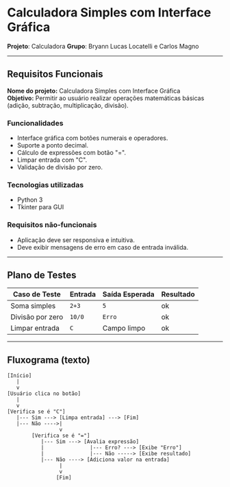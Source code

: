 
# Calculadora Simples com Interface Gráfica
**Projeto**: Calculadora
**Grupo**: Bryann Lucas Locatelli e Carlos Magno

---

##  Requisitos Funcionais

**Nome do projeto:** Calculadora Simples com Interface Gráfica  
**Objetivo:** Permitir ao usuário realizar operações matemáticas básicas (adição, subtração, multiplicação, divisão).  

###  Funcionalidades
- Interface gráfica com botões numerais e operadores.
- Suporte a ponto decimal.
- Cálculo de expressões com botão "=".
- Limpar entrada com "C".
- Validação de divisão por zero.

###  Tecnologias utilizadas
- Python 3
- Tkinter para GUI

###  Requisitos não-funcionais
- Aplicação deve ser responsiva e intuitiva.
- Deve exibir mensagens de erro em caso de entrada inválida.

---

##  Plano de Testes

| Caso de Teste       | Entrada | Saída Esperada | Resultado |
|---------------------|---------|----------------|-----------|
| Soma simples        | `2+3`   | `5`            |   ok      |
| Divisão por zero    | `10/0`  | `Erro`         |   ok      |
| Limpar entrada      | `C`     | Campo limpo    |   ok      |

---

##  Fluxograma (texto)

```
[Início]
   |
   v
[Usuário clica no botão]
   |
   v
[Verifica se é "C"]
   |--- Sim ---> [Limpa entrada] ---> [Fim]
   |--- Não ---->|
                 v
        [Verifica se é "="]
           |--- Sim ---> [Avalia expressão]
           |               |--- Erro? ---> [Exibe "Erro"]
           |               |--- Não -----> [Exibe resultado]
           |--- Não ----> [Adiciona valor na entrada]
                 |
                 v
                [Fim]
```
